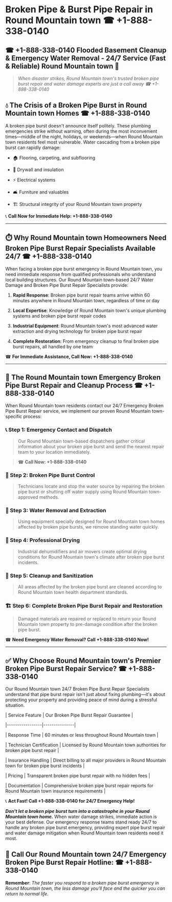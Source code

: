 # Broken Pipe & Burst Pipe Repair in Round Mountain town ☎ +1-888-338-0140  
## ☎ +1-888-338-0140 Flooded Basement Cleanup & Emergency Water Removal - 24/7 Service (Fast & Reliable) Round Mountain town 🚨  

> *When disaster strikes, Round Mountain town's trusted broken pipe burst repair and water damage experts are just a call away ☎ +1-888-338-0140*  

## 💧 The Crisis of a Broken Pipe Burst in Round Mountain town Homes ☎ +1-888-338-0140  

A broken pipe burst doesn't announce itself politely. These plumbing emergencies strike without warning, often during the most inconvenient times—middle of the night, holidays, or weekends—when Round Mountain town residents feel most vulnerable. Water cascading from a broken pipe burst can rapidly damage:  

* 🏠 Flooring, carpeting, and subflooring  
* 🧱 Drywall and insulation  
* ⚡ Electrical systems  
* 🛋️ Furniture and valuables  
* 🏗️ Structural integrity of your Round Mountain town property  

📞 **Call Now for Immediate Help: +1-888-338-0140**  

---  

## ⏱️ Why Round Mountain town Homeowners Need Broken Pipe Burst Repair Specialists Available 24/7 ☎ +1-888-338-0140  

When facing a broken pipe burst emergency in Round Mountain town, you need immediate response from qualified professionals who understand local building structures. Our Round Mountain town-based 24/7 Water Damage and Broken Pipe Burst Repair Specialists provide:  

1. **Rapid Response**: Broken pipe burst repair teams arrive within 60 minutes anywhere in Round Mountain town, regardless of time or day  
2. **Local Expertise**: Knowledge of Round Mountain town's unique plumbing systems and broken pipe burst repair codes  
3. **Industrial Equipment**: Round Mountain town's most advanced water extraction and drying technology for broken pipe burst repair  
4. **Complete Restoration**: From emergency cleanup to final broken pipe burst repairs, all handled by one team  

☎ **For Immediate Assistance, Call Now: +1-888-338-0140**  

---  

## 🔧 The Round Mountain town Emergency Broken Pipe Burst Repair and Cleanup Process ☎ +1-888-338-0140  

When Round Mountain town residents contact our 24/7 Emergency Broken Pipe Burst Repair service, we implement our proven Round Mountain town-specific process:  

### 📞 Step 1: Emergency Contact and Dispatch  
> Our Round Mountain town-based dispatchers gather critical information about your broken pipe burst and send the nearest repair team to your location immediately.  
> ☎ **Call Now: +1-888-338-0140**  

### 🚿 Step 2: Broken Pipe Burst Control  
> Technicians locate and stop the water source by repairing the broken pipe burst or shutting off water supply using Round Mountain town-approved methods.  

### 🌊 Step 3: Water Removal and Extraction  
> Using equipment specially designed for Round Mountain town homes affected by broken pipe bursts, we remove standing water quickly.  

### 💨 Step 4: Professional Drying  
> Industrial dehumidifiers and air movers create optimal drying conditions for Round Mountain town's climate after broken pipe burst incidents.  

### 🧼 Step 5: Cleanup and Sanitization  
> All areas affected by the broken pipe burst are cleaned according to Round Mountain town health department standards.  

### 🏗️ Step 6: Complete Broken Pipe Burst Repair and Restoration  
> Damaged materials are repaired or replaced to return your Round Mountain town property to pre-damage condition after the broken pipe burst.  

☎ **Need Emergency Water Removal? Call +1-888-338-0140 Now!**  

---  

## ✅ Why Choose Round Mountain town's Premier Broken Pipe Burst Repair Service? ☎ +1-888-338-0140  

Our Round Mountain town 24/7 Broken Pipe Burst Repair Specialists understand that pipe burst repair isn't just about fixing plumbing—it's about protecting your property and providing peace of mind during a stressful situation.  

| Service Feature | Our Broken Pipe Burst Repair Guarantee |  
|-----------------|---------------|  
| Response Time | 60 minutes or less throughout Round Mountain town |  
| Technician Certification | Licensed by Round Mountain town authorities for broken pipe burst repair |  
| Insurance Handling | Direct billing to all major providers in Round Mountain town for broken pipe burst incidents |  
| Pricing | Transparent broken pipe burst repair with no hidden fees |  
| Documentation | Comprehensive broken pipe burst repair reports for Round Mountain town insurance requirements |  

📞 **Act Fast! Call +1-888-338-0140 for 24/7 Emergency Help!**  

***Don't let a broken pipe burst turn into a catastrophe in your Round Mountain town home.*** When water damage strikes, immediate action is your best defense. Our emergency response teams stand ready 24/7 to handle any broken pipe burst emergency, providing expert pipe burst repair and water damage mitigation when Round Mountain town residents need it most.  

## 📱 Call Our Round Mountain town 24/7 Emergency Broken Pipe Burst Repair Hotline: ☎ +1-888-338-0140  

**Remember**: *The faster you respond to a broken pipe burst emergency in Round Mountain town, the less damage you'll face and the quicker you can return to normal life.*